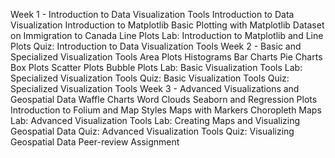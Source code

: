 Week 1 - Introduction to Data Visualization Tools
Introduction to Data Visualization
Introduction to Matplotlib
Basic Plotting with Matplotlib
Dataset on Immigration to Canada
Line Plots
Lab: Introduction to Matplotlib and Line Plots
Quiz: Introduction to Data Visualization Tools
Week 2 - Basic and Specialized Visualization Tools
Area Plots
Histograms
Bar Charts
Pie Charts
Box Plots
Scatter Plots
Bubble Plots
Lab: Basic Visualization Tools
Lab: Specialized Visualization Tools
Quiz: Basic Visualization Tools
Quiz: Specialized Visualization Tools
Week 3 - Advanced Visualizations and Geospatial Data
Waffle Charts
Word Clouds
Seaborn and Regression Plots
Introduction to Folium and Map Styles
Maps with Markers
Choropleth Maps
Lab: Advanced Visualization Tools
Lab: Creating Maps and Visualizing Geospatial Data
Quiz: Advanced Visualization Tools
Quiz: Visualizing Geospatial Data
Peer-review Assignment
